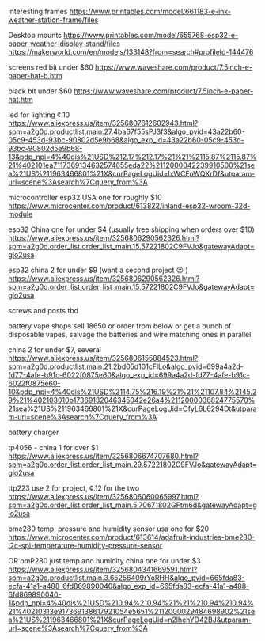 interesting frames
https://www.printables.com/model/661183-e-ink-weather-station-frame/files

Desktop mounts
https://www.printables.com/model/655768-esp32-e-paper-weather-display-stand/files
https://makerworld.com/en/models/133148?from=search#profileId-144476


screens 
  red  bit under $60
  https://www.waveshare.com/product/7.5inch-e-paper-hat-b.htm

  black  bit under $60
  https://www.waveshare.com/product/7.5inch-e-paper-hat.htm

led for lighting  ¢.10
  https://www.aliexpress.us/item/3256807612602943.html?spm=a2g0o.productlist.main.27.4ba67f55sPJ3f3&algo_pvid=43a22b60-05c9-453d-93bc-90802d5e9b68&algo_exp_id=43a22b60-05c9-453d-93bc-90802d5e9b68-13&pdp_npi=4%40dis%21USD%212.17%212.17%21%21%2115.87%2115.87%21%402101ea7117369134632574655eda22%2112000042239910500%21sea%21US%211963466801%21X&curPageLogUid=IxWCFpWQXrDf&utparam-url=scene%3Asearch%7Cquery_from%3A
  

microcontroller
  esp32 USA one for roughly $10 
  https://www.microcenter.com/product/613822/inland-esp32-wroom-32d-module

  esp32 China one for under $4  (usually free shipping when orders over $10)
  https://www.aliexpress.us/item/3256806290562326.html?spm=a2g0o.order_list.order_list_main.15.57221802C9FVJo&gatewayAdapt=glo2usa

  esp32 china 2 for under $9  (want a second project 😉 )
  https://www.aliexpress.us/item/3256806290562326.html?spm=a2g0o.order_list.order_list_main.15.57221802C9FVJo&gatewayAdapt=glo2usa


screws and posts
tbd


battery
vape shops sell 18650 or order from below or get a bunch of disposable vapes, salvage the batteries and wire matching ones in parallel 

  china 2 for under $7, several 
  https://www.aliexpress.us/item/3256806155884523.html?spm=a2g0o.productlist.main.21.2bd05d101cFlLo&algo_pvid=699a4a2d-fd77-4afe-b91c-6022f0875e60&algo_exp_id=699a4a2d-fd77-4afe-b91c-6022f0875e60-10&pdp_npi=4%40dis%21USD%2114.75%216.19%21%21%21107.84%2145.29%21%402103010b17369132046345042e26a4%2112000036824775570%21sea%21US%211963466801%21X&curPageLogUid=OfyL6L6294Dt&utparam-url=scene%3Asearch%7Cquery_from%3A

battery charger

  tp4056 - china 1 for over $1
  https://www.aliexpress.us/item/3256806674707680.html?spm=a2g0o.order_list.order_list_main.29.57221802C9FVJo&gatewayAdapt=glo2usa


ttp223
  use 2 for project, ¢.12 for the two
  https://www.aliexpress.us/item/3256806060065997.html?spm=a2g0o.order_list.order_list_main.5.70671802GFtm6d&gatewayAdapt=glo2usa


bme280 temp, pressure and humidity sensor
  usa one for $20
  https://www.microcenter.com/product/613614/adafruit-industries-bme280-i2c-spi-temperature-humidity-pressure-sensor


OR 
bmP280 just temp and humidity
  china  one for under $3
https://www.aliexpress.us/item/3256804341669591.html?spm=a2g0o.productlist.main.3.65256409rYoRHH&algo_pvid=665fda83-ecfa-41a1-a488-6fd869890040&algo_exp_id=665fda83-ecfa-41a1-a488-6fd869890040-1&pdp_npi=4%40dis%21USD%210.94%210.94%21%21%210.94%210.94%21%40210313e917369138617921054e5651%2112000029484698902%21sea%21US%211963466801%21X&curPageLogUid=n2lhehYD42BJ&utparam-url=scene%3Asearch%7Cquery_from%3A
